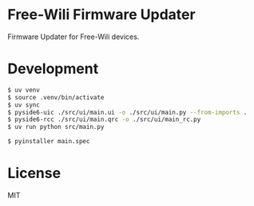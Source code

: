 Free-Wili Firmware Updater
==========================

Firmware Updater for Free-Wili devices.


Development
===========

```bash
$ uv venv
$ source .venv/bin/activate
$ uv sync
$ pyside6-uic ./src/ui/main.ui -o ./src/ui/main.py --from-imports .
$ pyside6-rcc ./src/ui/main.qrc -o ./src/ui/main_rc.py
$ uv run python src/main.py
```

```bash
$ pyinstaller main.spec
```


License
=======

MIT
